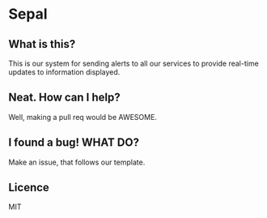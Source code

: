 # Sepal

## What is this?

This is our system for sending alerts to all our services to provide real-time updates to information displayed.

## Neat. How can I help?

Well, making a pull req would be AWESOME.

## I found a bug! WHAT DO?

Make an issue, that follows our template.

## Licence

MIT
